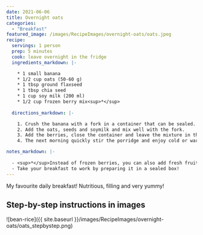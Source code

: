 ```yaml
---
date: 2021-06-06
title: Overnight oats
categories:
  - "Breakfast"
featured_image: /images/RecipeImages/overnight-oats/oats.jpeg
recipe:
  servings: 1 person
  prep: 5 minutes
  cook: leave overnight in the fridge
  ingredients_markdown: |-

    * 1 small banana
    * 1/2 cup oats (50-60 g)
    * 1 tbsp ground flaxseed
    * 1 tbsp chia seed
    * 1 cup soy milk (200 ml)
    * 1/2 cup frozen berry mix<sup>*</sup>
  
  directions_markdown: |-

    1. Crush the banana with a fork in a container that can be sealed.
    2. Add the oats, seeds and soymilk and mix well with the fork.
    3. Add the berries, close the container and leave the mixture in the fridge overnight.
    4. The next morning quickly stir the porridge and enjoy cold or warm after heating it in the microwave.

notes_markdown: |-
  
  - <sup>*</sup>Instead of frozen berries, you can also add fresh fruits the next morning.
  - Take your breakfast to work by preparing it in a sealed box!
---
```


My favourite daily breakfast! Nutritious, filling and very yummy!

<h2>Step-by-step instructions in images</h2>

![bean-rice]({{ site.baseurl }}/images/RecipeImages/overnight-oats/oats_stepbystep.png)